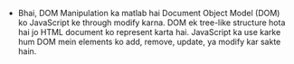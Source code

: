 
* Bhai, DOM Manipulation ka matlab hai Document Object Model (DOM) ko JavaScript ke through modify karna. DOM ek tree-like structure hota hai jo HTML document ko represent karta hai. JavaScript ka use karke hum DOM mein elements ko add, remove, update, ya modify kar sakte hain.



<!-- What is DOM?

 DOM (Document Object Model) ek programming interface hai jo HTML aur XML documents ko represent karta hai.

 DOM ek tree structure hota hai, jahan har HTML element (jaise <div>, <p>, <h1>, etc.) ek node hota hai.

 JavaScript ka use karke hum in nodes ko access aur modify kar sakte hain. -->



<!-- Common DOM Manipulation Tasks:

 1. Element Select Karna
 document.getElementById(): Ek element ko uske id se select karna.

 document.querySelector(): CSS selector ke through element select karna.

 document.querySelectorAll(): Multiple elements ko CSS selector ke through select karna. -->


 <!-- Exampl 
 javascri 
 const header = document.getElementById('header');
 const firstParagraph = document.querySelector('p');
 const allButtons = document.querySelectorAll('button'); -->



<!-- DOM Manipulation Examples:

Example 1: Element Create Karna aur Add Karna
javascript

// Create a new <div> element
const newDiv = document.createElement('div');
newDiv.textContent = 'This is a new div!';
newDiv.style.backgroundColor = 'yellow';

// Add the new <div> to the body
document.body.appendChild(newDiv); -->



<!-- Example 2: Element ko Select Karna aur Update Karna
javascript

// Select an element by its ID
const header = document.getElementById('header');

// Update its text content and style
header.textContent = 'Updated Header';
header.style.color = 'blue'; -->



<!-- Example 3: Element ko Remove Karna
javascript

// Select an element by its ID
const oldDiv = document.getElementById('oldDiv');

// Remove the element
oldDiv.remove(); -->



<!-- Example 4: Event Listener Add Karna
javascript

// Select a button element
const button = document.querySelector('button');

// Add a click event listener
button.addEventListener('click', () => {
    alert('Button clicked!');
}); -->



<!-- Real-World Use Cases:

Dynamic Content Add Karna:

User interactions ke base par content add karna, jaise form submissions ke baad.

Single Page Applications (SPA):

React, Angular, Vue.js jaise frameworks mein DOM manipulation ka use hota hai.

Form Validation:

Form inputs ko validate karna aur error messages show karna.

Animations aur Transitions:

CSS classes aur styles ko dynamically update karna. -->



<!-- Important Notes:

Performance: DOM manipulation expensive ho sakta hai, kyun ki har change browser ke rendering engine ko trigger karta hai. Isliye, minimize karo DOM operations ko.

Virtual DOM: Frameworks jaise React aur Vue.js Virtual DOM ka use karte hain taaki DOM manipulation efficient ho. -->